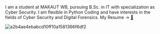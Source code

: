 I am a student at MAKAUT WB, pursuing B.Sc. in IT with specialization as Cyber Security. I am flexible  in Python Coding and have interests in the fields of Cyber Security  and Digital Forensics.
My Resume → [📃]([url](https://drive.google.com/file/d/18YhlEQzIjALRHOKQnxxwU2-R266SaIP3/view?usp=sharing))

![a2b4ae4ebabcd10ff10a1581366f6df2](https://github.com/BL00D-C0MMANDER/BL00D-C0MMANDER/assets/97792908/a77186d3-3571-405b-81bd-4c7aca191eb6)
